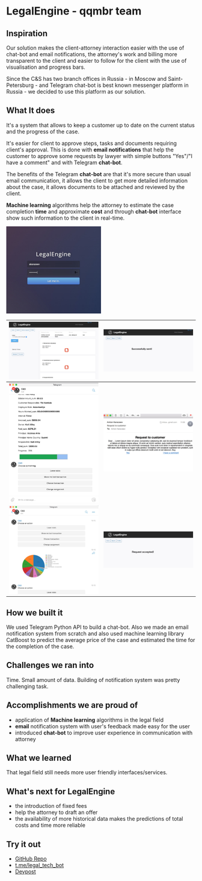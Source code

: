 # LegalEngine - qqmbr team

## Inspiration
Our solution makes the client-attorney interaction easier with the use of chat-bot and email notifications, the attorney's work and billing more transparent to the client and easier to follow for the client with the use of visualisation and progress bars.

Since the C&S has two branch offices in Russia - in Moscow and Saint-Petersburg - and Telegram chat-bot is best known messenger platform in Russia - we decided to use this platform as our solution.

## What It does
It's a system that allows to keep a customer up to date on the current status and the progress of the case.

It's easier for client to approve steps, tasks and documents requiring client's approval. This is done with **email notifications** that help the customer to approve some requests by lawyer with simple buttons "Yes"/"I have a comment" and with Telegram **chat-bot**.

The benefits of the Telegram **chat-bot** are that it's more secure than usual email communication, it allows the client to get more detailed information about the case, it allows documents to be attached and reviewed by the client.

**Machine learning** algorithms help the attorney to estimate the case completion **time** and approximate **cost** and through **chat-bot** interface show such information to the client in real-time.

<img src=images/1.jpg width=50%>

| <img src=images/2.jpg>    |  <img src=images/3.jpg>    |
| :------------- | :------------- |
|  <img src=images/6.jpg>      |   <img src=images/4.jpg>     |
| <img src=images/7.jpg>  |  <img src=images/5.jpg>  |

## How we built it
We used Telegram Python API to build a chat-bot. Also we made an email notification system from scratch and also used machine learning library CatBoost to predict the average price of the case and estimated the time for the completion of the case.

## Challenges we ran into
Time. Small amount of data. Building of notification system was pretty challenging task.

## Accomplishments we are proud of
- application of **Machine learning** algorithms in the legal field
- **email** notification system with user's feedback made easy for the user
- introduced **chat-bot** to improve user experience in communication with attorney

## What we learned
That legal field still needs more user friendly interfaces/services.

## What's next for LegalEngine
- the introduction of fixed fees
- help the attorney to draft an offer
- the availability of more historical data makes the predictions of total costs and time more reliable

## Try it out
- [GitHub Repo](https://github.com/akarazeev/LegalTech)
- [t.me/legal_tech_bot](https://t.me/legal_tech_bot)
- [Devpost](https://devpost.com/software/legalengine)
